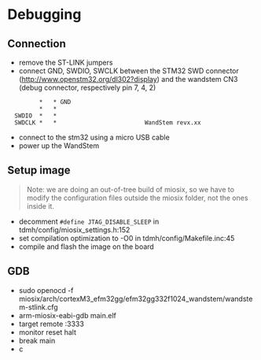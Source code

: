 # Debugging

## Connection
 - remove the ST-LINK jumpers
 - connect GND, SWDIO, SWCLK between the STM32 SWD connector (http://www.openstm32.org/dl302?display) and the wandstem CN3 (debug connector, respectively pin 7, 4, 2)
```
         *   * GND
         *   *
  SWDIO  *   *
  SWDCLK *   *                         WandStem revx.xx
```
 - connect to the stm32 using a micro USB cable
 - power up the WandStem

## Setup image
> Note: we are doing an out-of-tree build of miosix, so we have to modify
> the configuration files outside the miosix folder, not the ones inside it.
 - decomment `#define JTAG_DISABLE_SLEEP` in tdmh/config/miosix_settings.h:152
 - set compilation optimization to -O0 in tdmh/config/Makefile.inc:45
 - compile and flash the image on the board

## GDB
 - sudo openocd -f miosix/arch/cortexM3_efm32gg/efm32gg332f1024_wandstem/wandstem-stlink.cfg
 - arm-miosix-eabi-gdb main.elf
 - target remote :3333
 - monitor reset halt
 - break main
 - c
